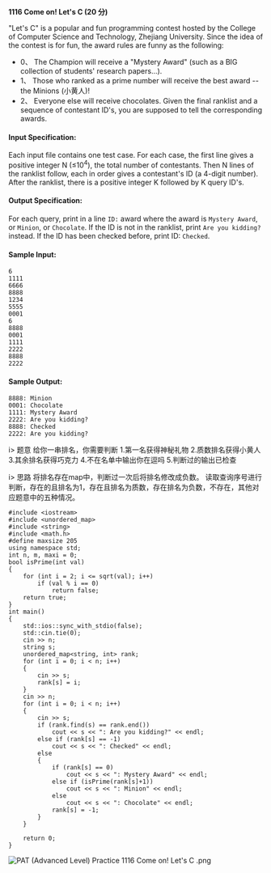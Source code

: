 **1116 Come on! Let's C (20 分)**

"Let's C" is a popular and fun programming contest hosted by the College of Computer Science and Technology, Zhejiang University. Since the idea of the contest is for fun, the award rules are funny as the following:

- 0、 The Champion will receive a "Mystery Award" (such as a BIG collection of students' research papers...).
- 1、 Those who ranked as a prime number will receive the best award -- the Minions (小黄人)!
- 2、 Everyone else will receive chocolates.
  Given the final ranklist and a sequence of contestant ID's, you are supposed to tell the corresponding awards.

#### Input Specification:
Each input file contains one test case. For each case, the first line gives a positive integer N (≤10<sup>4</sup>), the total number of contestants. Then N lines of the ranklist follow, each in order gives a contestant's ID (a 4-digit number). After the ranklist, there is a positive integer K followed by K query ID's.

#### Output Specification:
For each query, print in a line `ID:` award where the award is `Mystery Award`, or `Minion`, or `Chocolate`. If the ID is not in the ranklist, print `Are you kidding?` instead. If the ID has been checked before, print ID: `Checked`.

#### Sample Input:
```
6
1111
6666
8888
1234
5555
0001
6
8888
0001
1111
2222
8888
2222
```
#### Sample Output:
```
8888: Minion
0001: Chocolate
1111: Mystery Award
2222: Are you kidding?
8888: Checked
2222: Are you kidding?
```

i> 题意
给你一串排名，你需要判断
1.第一名获得神秘礼物
2.质数排名获得小黄人
3.其余排名获得巧克力
4.不在名单中输出你在逗吗
5.判断过的输出已检查

i> 思路
将排名存在map中，判断过一次后将排名修改成负数。
读取查询序号进行判断，存在的且排名为1，存在且排名为质数，存在排名为负数，不存在，其他对应题意中的五种情况。
```
#include <iostream>
#include <unordered_map>
#include <string>
#include <math.h>
#define maxsize 205
using namespace std;
int n, m, maxi = 0;
bool isPrime(int val)
{
    for (int i = 2; i <= sqrt(val); i++)
        if (val % i == 0)
            return false;
    return true;
}
int main()
{
    std::ios::sync_with_stdio(false);
    std::cin.tie(0);
    cin >> n;
    string s;
    unordered_map<string, int> rank;
    for (int i = 0; i < n; i++)
    {
        cin >> s;
        rank[s] = i;
    }
    cin >> n;
    for (int i = 0; i < n; i++)
    {
        cin >> s;
        if (rank.find(s) == rank.end())
            cout << s << ": Are you kidding?" << endl;
        else if (rank[s] == -1)
            cout << s << ": Checked" << endl;
        else
        {
            if (rank[s] == 0)
                cout << s << ": Mystery Award" << endl;
            else if (isPrime(rank[s]+1))
                cout << s << ": Minion" << endl;
            else
                cout << s << ": Chocolate" << endl;
            rank[s] = -1;
        }
    }

    return 0;
}
```

![PAT (Advanced Level) Practice 1116 Come on! Let's C .png][1]


[1]: http://alomerry.com/usr/uploads/2020/01/2800670277.png